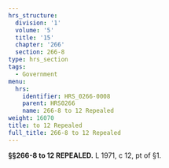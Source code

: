 ```yaml
---
hrs_structure:
  division: '1'
  volume: '5'
  title: '15'
  chapter: '266'
  section: 266-8
type: hrs_section
tags:
  - Government
menu:
  hrs:
    identifier: HRS_0266-0008
    parent: HRS0266
    name: 266-8 to 12 Repealed
weight: 16070
title: to 12 Repealed
full_title: 266-8 to 12 Repealed
---
```

**§§266-8 to 12 REPEALED.** L 1971, c 12, pt of §1.